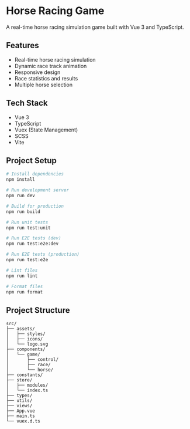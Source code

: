 # Horse Racing Game

A real-time horse racing simulation game built with Vue 3 and TypeScript.

## Features

- Real-time horse racing simulation
- Dynamic race track animation
- Responsive design
- Race statistics and results
- Multiple horse selection

## Tech Stack

- Vue 3
- TypeScript
- Vuex (State Management)
- SCSS
- Vite

## Project Setup

```sh
# Install dependencies
npm install

# Run development server
npm run dev

# Build for production
npm run build

# Run unit tests
npm run test:unit

# Run E2E tests (dev)
npm run test:e2e:dev

# Run E2E tests (production)
npm run test:e2e

# Lint files
npm run lint

# Format files
npm run format
```

## Project Structure

```
src/
├── assets/
│   ├── styles/
│   ├── icons/
│   └── logo.svg
├── components/
│   └── game/
│       ├── control/
│       ├── race/
│       └── horse/
├── constants/
├── store/
│   ├── modules/
│   └── index.ts
├── types/
├── utils/
├── views/
├── App.vue
├── main.ts
└── vuex.d.ts
```
